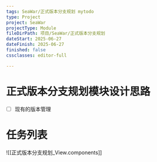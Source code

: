 ```yaml
---
tags: SeaWar/正式版本分支规划 mytodo
type: Project
project: SeaWar
projectType: Module
fileDirPath: 项目/SeaWar/正式版本分支规划
dateStart: 2025-06-27
dateFinish: 2025-06-27
finished: false
cssclasses: editor-full

---
```


# 正式版本分支规划模块设计思路
 - [ ] 现有的版本管理
 
# 任务列表
![[正式版本分支规划_View.components]]


